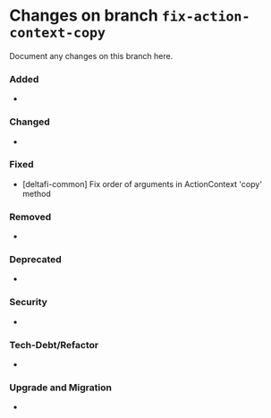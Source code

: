 # Changes on branch `fix-action-context-copy`
Document any changes on this branch here.
### Added
- 

### Changed
- 

### Fixed
- [deltafi-common] Fix order of arguments in ActionContext 'copy' method

### Removed
- 

### Deprecated
- 

### Security
- 

### Tech-Debt/Refactor
- 

### Upgrade and Migration
- 
